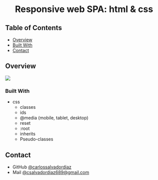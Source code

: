 <h1 align="center">Responsive web SPA: html & css</h1>


<!-- TABLE OF CONTENTS -->

## Table of Contents

- [Overview](#overview)
- [Built With](#built-with)
- [Contact](#contact)

<!-- OVERVIEW -->

## Overview


<a href="https://github.com/carlossalvadordiaz/AppGymBack/blob/master/public/images/ApiEjercicios.png" target="_blank"> <img src="/public/images/ApiEjercicios.png"/></a>



### Built With

<!-- This section should list any major frameworks that you built your project using. Here are a few examples.-->

- css
    - classes
    - ids
    - @media (mobile, tablet, desktop)
    - reset
    - :root
    - inherits
    - Pseudo-classes

## Contact


- GitHub [@carlossalvadordiaz](https://{github.com/carlossalvadordiaz})
- Mail [@csalvadordiaz689@gmail.com](mailto:csalvadordiaz689@gmail.com)